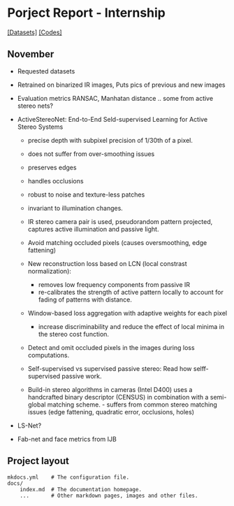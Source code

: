 # Porject Report - Internship

[[Datasets]](datasets.md)  [[Codes]](codes.md)

<Description>

## November

- Requested datasets
- Retrained on binarized IR images,
	Puts pics of previous and new images
- Evaluation metrics
	RANSAC, Manhatan distance .. some from active stereo nets?

- ActiveStereoNet: End-to-End Seld-supervised Learning for Active Stereo Systems

	- precise depth with subpixel precision of 1/30th of a pixel.
	- does not suffer from over-smoothing issues
	- preserves edges
	- handles occlusions
	- robust to noise and texture-less patches
	- invariant to illumination changes.
	- IR stereo camera pair is used, pseudorandom pattern projected, captures active illumination and passive light.

	- Avoid matching occluded pixels (causes oversmoothing, edge fattening)
	- New reconstruction loss based on LCN (local constrast normalization):
		- removes low frequency components from passive IR
		- re-calibrates the strength of active pattern locally to account for fading of patterns with distance.
	- Window-based loss aggregation with adaptive weights for each pixel
		- increase discriminability and reduce the effect of local minima in the stereo cost function.
	- Detect and omit occluded pixels in the images during loss computations.

	- Self-supervised vs supervised passive stereo:
		Read how selff-supervised passive work.

	- Build-in stereo algorithms in cameras (Intel D400) uses a handcrafted binary descriptor (CENSUS) in combination with a semi-global matching scheme.
			- suffers  from common stereo matching issues (edge fattening, quadratic error, occlusions, holes)


- LS-Net?
- Fab-net and face metrics from IJB

## Project layout

    mkdocs.yml    # The configuration file.
    docs/
        index.md  # The documentation homepage.
        ...       # Other markdown pages, images and other files.
